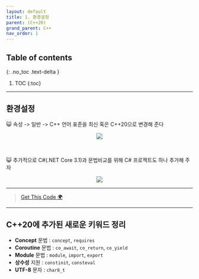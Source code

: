 ```yaml
---
layout: default
title: 1. 환경설정
parent: (C++20)
grand_parent: C++
nav_order: 1
---
```


## Table of contents
{: .no_toc .text-delta }

1. TOC
{:toc}

---

## 환경설정

😺 속성 -> 일반 -> C++ 언어 표준을 최신 혹은 C++20으로 변경해 준다

<p align="center">
  <img src="https://taehyungs-programming-blog.github.io/blog/assets/images/cpp/cpp20/cpp20-1-1.png" style="border-radius:5%;border:1px solid #e6e1e8"/>
</p>

<br>

😺 추가적으로 C#(.NET Core 3.1)과 문법비교를 위해 C# 프로젝트도 하나 추가해 주자

<p align="center">
  <img src="https://taehyungs-programming-blog.github.io/blog/assets/images/cpp/cpp20/cpp20-1-2.png" style="border-radius:5%;border:1px solid #e6e1e8"/>
</p>

---

> [Get This Code 🌍](https://github.com/EasyCoding-7/cpp20example)

---

## C++20에 추가된 새로운 키워드 정리

* **Concept** 문법 : `concept`, `requires`
* **Coroutine** 문법 : `co_await`, `co_return`, `co_yield`
* **Module** 문법 : `module`, `import`, `export`
* **상수성** 지원 : `constinit`, `consteval`
* **UTF-8** 문자 : `char8_t`
